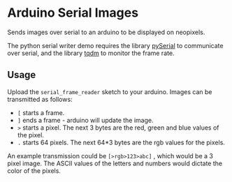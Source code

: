 # Arduino Serial Images

Sends images over serial to an arduino to be displayed on neopixels.

The python serial writer demo requires the library [pySerial](https://pyserial.readthedocs.io/en/latest/index.html) to communicate over serial, and the library [tqdm](https://tqdm.github.io/) to monitor the frame rate.

## Usage

Upload the `serial_frame_reader` sketch to your arduino. Images can be transmitted as follows:
* `[` starts a frame.
* `]` ends a frame - arduino will update the image.
* `>` starts a pixel. The next 3 bytes are the red, green and blue values of the pixel.
* `.` starts 64 pixels. The next 64*3 bytes are the rgb values for the pixels.

An example transmission could be
`
[>rgb>123>abc]
`
, which would be a 3 pixel image. The ASCII values of the letters and numbers would dictate the color of the pixels.
